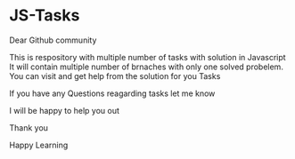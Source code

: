 # JS-Tasks

Dear Github community

This is respository with multiple number of tasks with solution in Javascript
It will contain multiple number of brnaches with only one solved probelem.
You can visit and get help from the solution for you Tasks

If you have any Questions reagarding tasks let me know

I will be happy to help you out

Thank you

Happy Learning
